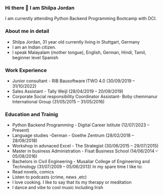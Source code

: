 ### Hi there 👋 I am Shilpa Jordan
I am currently attending Python Backend Programming Bootcamp with DCI.
### About me in detail
- Shilpa Jordan, 31 year old currently living in Stuttgart, Germany
- I am an Indian citizen.
- I speak Malayalam (mother tongue), English, German, Hindi, Tamil, beginner level Spanish
### Work Experience
- Junior consultant - RIB Bausoftware ITWO 4.0 (30/09/2019 – 31/10/2022)
- Sales Assistant - Tally Weijl (28/04/2019 – 20/09/2019)
- Corporate Social responsibility Coordinator Assistant- Boby chemmanur International Group (31/05/2015 – 31/05/2016)
### Education and Trainig
- Python Backend Programming - Digital Career Istitute (12/07/2023 – Present)
- Language studies -German - Goethe Zentrum (28/02/2018 – 28/09/2018)
- Workshop in advnaced Excel - The Strategist (30/06/2015 – 29/07/2015)
-  Master in business Administration - Fisat Business School (14/06/2014 – 05/08/2016)
-  Bachelors in Civil Engineering - Musaliar College of Engineering and Technology (31/07/2009 – 05/06/2013)
In my spare time I like to:
- Read novels, comics
- Listen to podcasts (crime, news ,etc)
- I love cooking. I like to say that its my therapy or meditation
- I dance and vibe to cool music including Irish 

